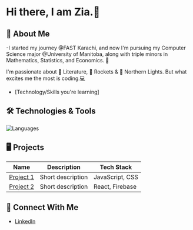 # Hi there, I am Zia.🐢

## 📝 About Me
-I started my journey @FAST Karachi, and now I'm pursuing my Computer Science major @University of Manitoba, along with triple minors in Mathematics, Statistics, and Economics. 🚀

I'm passionate about
📖 Literature, 🚀 Rockets & 🌌 Northern Lights. 
But what excites me the most is coding.💻
- [Technology/Skills you're learning]

## 🛠️ Technologies & Tools
![Languages](https://img.shields.io/badge/Languages-JavaScript%20%7C%20Python%20%7C%20Java-000000?style=for-the-badge)

## 🖥️ Projects
| Name | Description | Tech Stack |
| ---- | ----------- | ---------- |
| [Project 1](link) | Short description | JavaScript, CSS |
| [Project 2](link) | Short description | React, Firebase |


## 🔗 Connect With Me
- [LinkedIn](https://www.linkedin.com/in/yourname)
